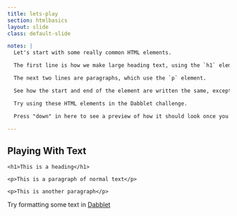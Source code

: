 ```yaml
---
title: lets-play
section: htmlbasics
layout: slide
class: default-slide

notes: |
  Let's start with some really common HTML elements.

  The first line is how we make large heading text, using the `h1` element. That's a "one" after the "h" by the way!

  The next two lines are paragraphs, which use the `p` element.

  See how the start and end of the element are written the same, except for the  extra "slash" at the end? That's a really common format in HTML.

  Try using these HTML elements in the Dabblet challenge.

  Press "down" in here to see a preview of how it should look once you're done!

---
```


## Playing With Text

	<h1>This is a heading</h1>

	<p>This is a paragraph of normal text</p>
	
	<p>This is another paragraph</p>

Try formatting some text in [Dabblet](http://dabblet.com/gist/334a12b63194776e5242)
<!-- .element: target="_blank" -->



<!--Subpage:

<iframe src="http://result.dabblet.com/gist/625ae1c63afe0cc204fd" width="1000" height="600"></iframe>


Note:

This is what your dabblet should look like after you've added in the necessary HTML elements.

You can press "up" to go back to the main presentation.-->

